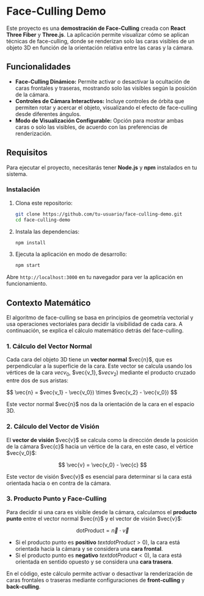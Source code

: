 # Face-Culling Demo

Este proyecto es una **demostración de Face-Culling** creada con **React Three Fiber** y **Three.js**. La aplicación permite visualizar cómo se aplican técnicas de face-culling, donde se renderizan solo las caras visibles de un objeto 3D en función de la orientación relativa entre las caras y la cámara.

## Funcionalidades

- **Face-Culling Dinámico:** Permite activar o desactivar la ocultación de caras frontales y traseras, mostrando solo las visibles según la posición de la cámara.
- **Controles de Cámara Interactivos:** Incluye controles de órbita que permiten rotar y acercar el objeto, visualizando el efecto de face-culling desde diferentes ángulos.
- **Modo de Visualización Configurable:** Opción para mostrar ambas caras o solo las visibles, de acuerdo con las preferencias de renderización.

## Requisitos

Para ejecutar el proyecto, necesitarás tener **Node.js** y **npm** instalados en tu sistema.

### Instalación

1. Clona este repositorio:

   ```bash
   git clone https://github.com/tu-usuario/face-culling-demo.git
   cd face-culling-demo
   ```

2. Instala las dependencias:

   ```bash
   npm install
   ```

3. Ejecuta la aplicación en modo de desarrollo:

   ```bash
   npm start
   ```

Abre `http://localhost:3000` en tu navegador para ver la aplicación en funcionamiento.

## Contexto Matemático

El algoritmo de face-culling se basa en principios de geometría vectorial y usa operaciones vectoriales para decidir la visibilidad de cada cara. A continuación, se explica el cálculo matemático detrás del face-culling.

### 1. Cálculo del Vector Normal

Cada cara del objeto 3D tiene un **vector normal** \$vec{n}$, que es perpendicular a la superficie de la cara. Este vector se calcula usando los vértices de la cara $vec{v_0}$, \$vec{v_1}$, \$vec{v_2}$) mediante el producto cruzado entre dos de sus aristas:

$$
\vec{n} = $vec{v_1} - \vec{v_0}) \times $vec{v_2} - \vec{v_0})
$$

Este vector normal \$vec{n}$ nos da la orientación de la cara en el espacio 3D.

### 2. Cálculo del Vector de Visión

El **vector de visión** \$vec{v}$ se calcula como la dirección desde la posición de la cámara \$vec{c}$ hacia un vértice de la cara, en este caso, el vértice \$vec{v_0}$:

$$
\vec{v} = \vec{v_0} - \vec{c}
$$

Este vector de visión \$vec{v}$ es esencial para determinar si la cara está orientada hacia o en contra de la cámara.

### 3. Producto Punto y Face-Culling

Para decidir si una cara es visible desde la cámara, calculamos el **producto punto** entre el vector normal \$vec{n}$ y el vector de visión \$vec{v}$:

$$
\text{dotProduct} = \vec{n} \cdot \vec{v}
$$

- Si el producto punto es **positivo** $text{dotProduct} > 0$), la cara está orientada hacia la cámara y se considera una **cara frontal**.
- Si el producto punto es **negativo** $text{dotProduct} < 0$), la cara está orientada en sentido opuesto y se considera una **cara trasera**.

En el código, este cálculo permite activar o desactivar la renderización de caras frontales o traseras mediante configuraciones de **front-culling** y **back-culling**.